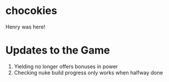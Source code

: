 chocokies
=========

Henry was here!


Updates to the Game
===================

1. Yielding no longer offers bonuses in power
2. Checking nuke build progress only works when halfway done
